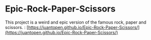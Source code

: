 # Epic-Rock-Paper-Scissors
This project is a weird and epic version of the famous rock, paper and scissors.
:  [https://juantopen.github.io/Epic-Rock-Paper-Scissors/](https://juantopen.github.io/Epic-Rock-Paper-Scissors/)
